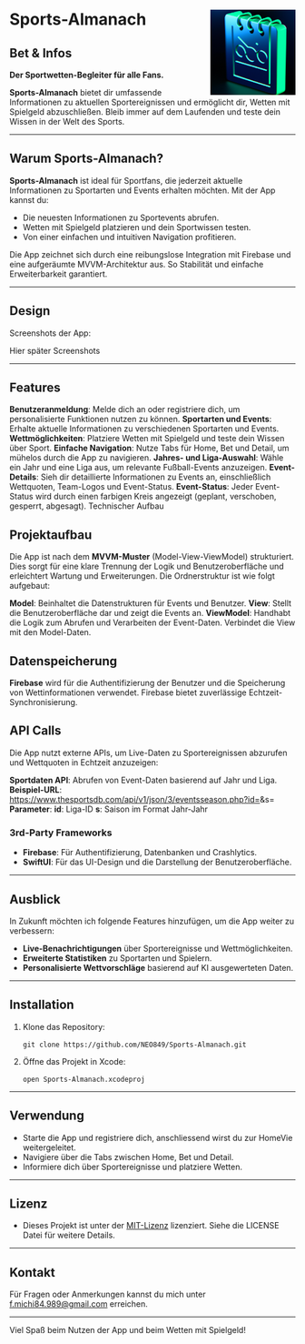 # Sports-Almanach <img src="https://github.com/NEO849/Sports-Almanach/blob/main/sportalmanachklein.png?raw=true" alt="Sport Almanach Klein" align="right" width="150"/>
## Bet & Infos

**Der Sportwetten-Begleiter für alle Fans.**

**Sports-Almanach** bietet dir umfassende Informationen zu aktuellen Sportereignissen und ermöglicht dir, Wetten mit Spielgeld abzuschließen. Bleib immer auf dem Laufenden und teste dein Wissen in der Welt des Sports.

---

## Warum Sports-Almanach?

**Sports-Almanach** ist ideal für Sportfans, die jederzeit aktuelle Informationen zu Sportarten und Events erhalten möchten. Mit der App kannst du:
- Die neuesten Informationen zu Sportevents abrufen.
- Wetten mit Spielgeld platzieren und dein Sportwissen testen.
- Von einer einfachen und intuitiven Navigation profitieren.

Die App zeichnet sich durch eine reibungslose Integration mit Firebase und eine aufgeräumte MVVM-Architektur aus. So Stabilität und einfache Erweiterbarkeit garantiert.

---

## Design

Screenshots der App:

Hier später Screenshots

---

## Features

**Benutzeranmeldung**: Melde dich an oder registriere dich, um personalisierte Funktionen nutzen zu können.
**Sportarten und Events**: Erhalte aktuelle Informationen zu verschiedenen Sportarten und Events.
**Wettmöglichkeiten**: Platziere Wetten mit Spielgeld und teste dein Wissen über Sport.
**Einfache Navigation**: Nutze Tabs für Home, Bet und Detail, um mühelos durch die App zu navigieren.
**Jahres- und Liga-Auswahl**: Wähle ein Jahr und eine Liga aus, um relevante Fußball-Events anzuzeigen.
**Event-Details**: Sieh dir detaillierte Informationen zu Events an, einschließlich Wettquoten, Team-Logos und Event-Status.
**Event-Status**: Jeder Event-Status wird durch einen farbigen Kreis angezeigt (geplant, verschoben, gesperrt, abgesagt).
Technischer Aufbau

## Projektaufbau

Die App ist nach dem **MVVM-Muster** (Model-View-ViewModel) strukturiert. Dies sorgt für eine klare Trennung der Logik und Benutzeroberfläche und erleichtert Wartung und Erweiterungen. Die Ordnerstruktur ist wie folgt aufgebaut:

**Model**: Beinhaltet die Datenstrukturen für Events und Benutzer.
**View**: Stellt die Benutzeroberfläche dar und zeigt die Events an.
**ViewModel**: Handhabt die Logik zum Abrufen und Verarbeiten der Event-Daten. Verbindet die View mit den Model-Daten.

## Datenspeicherung

**Firebase** wird für die Authentifizierung der Benutzer und die Speicherung von Wettinformationen verwendet. Firebase bietet zuverlässige Echtzeit-Synchronisierung.

## API Calls

Die App nutzt externe APIs, um Live-Daten zu Sportereignissen abzurufen und Wettquoten in Echtzeit anzuzeigen:

**Sportdaten API**: Abrufen von Event-Daten basierend auf Jahr und Liga.
   **Beispiel-URL**: https://www.thesportsdb.com/api/v1/json/3/eventsseason.php?id=<LeagueID>&s=<Season>
   **Parameter**:
      **id**: Liga-ID
      **s**: Saison im Format Jahr-Jahr

### 3rd-Party Frameworks

- **Firebase**: Für Authentifizierung, Datenbanken und Crashlytics.
- **SwiftUI**: Für das UI-Design und die Darstellung der Benutzeroberfläche.

---

## Ausblick

In Zukunft möchten ich folgende Features hinzufügen, um die App weiter zu verbessern:

- **Live-Benachrichtigungen** über Sportereignisse und Wettmöglichkeiten.
- **Erweiterte Statistiken** zu Sportarten und Spielern.
- **Personalisierte Wettvorschläge** basierend auf KI ausgewerteten Daten.

---

## Installation

1. Klone das Repository:
   ```
   git clone https://github.com/NEO849/Sports-Almanach.git
   ```
2. Öffne das Projekt in Xcode:
   ```
   open Sports-Almanach.xcodeproj
   ```

---

## Verwendung

- Starte die App und registriere dich, anschliessend wirst du zur HomeVie weitergeleitet.
- Navigiere über die Tabs zwischen Home, Bet und Detail.
- Informiere dich über Sportereignisse und platziere Wetten.   

---

## Lizenz

- Dieses Projekt ist unter der [MIT-Lizenz](https://github.com/NEO849/Sports-Almanach/tree/main#) lizenziert. Siehe die LICENSE Datei für weitere Details.     

---

## Kontakt

Für Fragen oder Anmerkungen kannst du mich unter f.michi84.989@gmail.com erreichen.

---

Viel Spaß beim Nutzen der App und beim Wetten mit Spielgeld!

